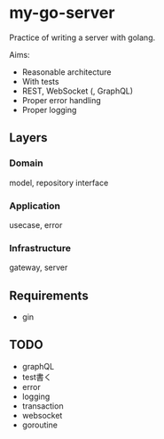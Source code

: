 # my-go-server

Practice of writing a server with golang.

Aims:

- Reasonable architecture
- With tests
- REST, WebSocket (, GraphQL)
- Proper error handling
- Proper logging

## Layers

### Domain
model, repository interface

### Application
usecase, error

### Infrastructure
gateway, server

## Requirements

- gin

## TODO
- graphQL
- test書く
- error
- logging
- transaction
- websocket
- goroutine
